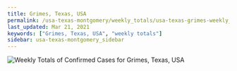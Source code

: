 ```yaml
---
title: Grimes, Texas, USA
permalink: /usa-texas-montgomery/weekly_totals/usa-texas-grimes-weekly_totals.html
last_updated: Mar 21, 2021
keywords: ["Grimes, Texas, USA", "weekly totals"]
sidebar: usa-texas-montgomery_sidebar
---
```


![Weekly Totals of Confirmed Cases for Grimes, Texas, USA](/covid_tracker/images/graphs/usa-texas-grimes-weekly_totals_graph.png)
